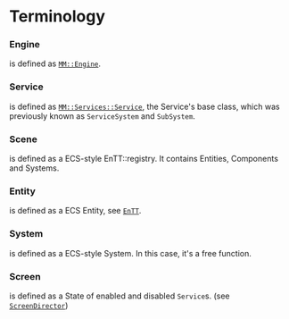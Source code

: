 # Terminology

### Engine
is defined as [`MM::Engine`](framework/engine/engine.md).

### Service
is defined as [`MM::Services::Service`](framework/engine/services.md), the Service's base class, which was previously known as `ServiceSystem` and `SubSystem`.

### Scene
is defined as a ECS-style EnTT::registry. It contains Entities, Components and Systems.

### Entity
is defined as a ECS Entity, see [`EnTT`](https://github.com/skypjack/entt).

### System
is defined as a ECS-style System. In this case, it's a free function.

### Screen
is defined as a State of enabled and disabled `Service`s. (see [`ScreenDirector`](framework/screen_director/screen_director.md))

